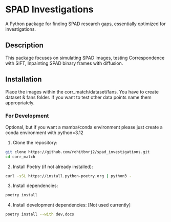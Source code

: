 # SPAD Investigations 

A Python package for finding SPAD research gaps, essentially optimized for investigations.

## Description

This package focuses on simulating SPAD images, testing Correspondence with SIFT, Inpainting SPAD binary frames with diffusion.

## Installation

Place the images within the corr_match/dataset/fans. You have to create dataset & fans folder. If you want to test other data points name them appropriately.

### For Development

Optional, but if you want a mamba/conda environment please just create a conda environment with python=3.12

1. Clone the repository:
```bash
git clone https://github.com/rohitbnrj2/spad_investigations.git
cd corr_match
```

2. Install Poetry (if not already installed):
```bash
curl -sSL https://install.python-poetry.org | python3 -
```

3. Install dependencies:
```bash
poetry install
```

4. Install development dependencies: [Not used currently]
```bash
poetry install --with dev,docs
```
